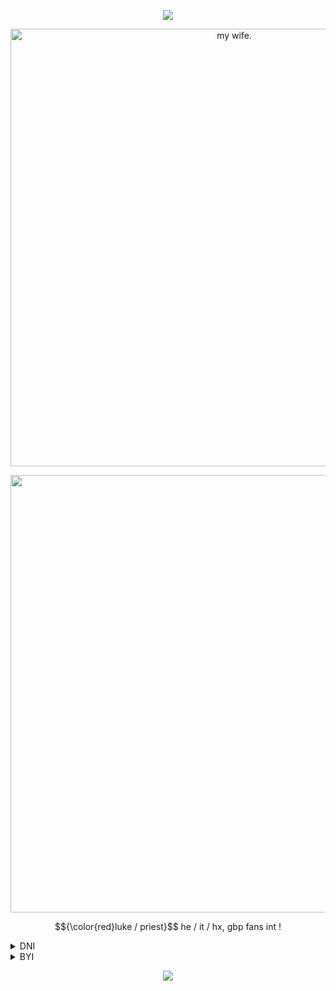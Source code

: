 <p align="center">
    <img src="https://files.catbox.moe/bfk8a5.png" />
</p>
<p align="center">
    <img src="https://files.catbox.moe/fv2pty.jpg" alt="my wife." width="700" />
</p>
<p align="center">
    <img src="https://files.catbox.moe/r3onyj.webp" width="700" />
</p>

<p align="center">
$${\color{red}luke  /  priest}$$
he / it / hx, gbp fans int !
    <details>
  <summary>DNI</summary>


- basic
- proship / comship
- country human fans who dont educate themself / ship countries, freakzaoids !!!
- 20+
- southpark, omori, minecraft smp, welcome home, jschlatt, hazbin hotel/helluva boss, dick ponies, gojo satoru skins / fans
- make s/h jokes


  idrc if you read this, i block freely anyways

</details>
    <details>
  <summary>BYI</summary>
if i interact with u and u have a gbp skin, i 100% am silently asking to be friends, i love napoleonic wars  grahhh..


- tone tags please !
- i hardly censor words most of the time sorry
- i only talk about my hyperfixations most of the time sorry
- pls dont vent, thanks
- kys / kms and offensive jokes
- dont call me slurs, i wil block you for this
- sw fans pls dont int, you guys are scary af, i iwc.


  idrc if you read this, i block freely anyways

</details>
</p>


<p align="center">
    <img src="https://files.catbox.moe/pzscn7.webp" />
</p>
